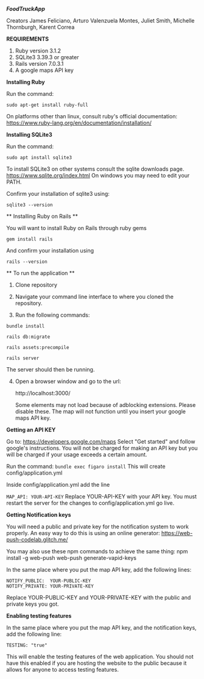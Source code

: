  ***FoodTruckApp***
                                                                    
Creators James Feliciano,  Arturo Valenzuela Montes, Juliet Smith,  Michelle Thornburgh, Karent Correa

**REQUIREMENTS**
  1. Ruby version 3.1.2
  2. SQLite3 3.39.3 or greater
  3. Rails version 7.0.3.1
  4. A google maps API key



**Installing Ruby** 


Run the command:

  ``sudo apt-get install ruby-full``
  
On platforms other than linux, consult ruby's official documentation: https://www.ruby-lang.org/en/documentation/installation/
    

**Installing SQLite3** 

Run the command:

  ``sudo apt install sqlite3``
  
To install SQLite3 on other systems consult the sqlite downloads page. https://www.sqlite.org/index.html
On windows you may need to edit your PATH.

Confirm your installation of sqlite3 using:
  
  ``sqlite3 --version``


** Installing Ruby on Rails **

You will want to install Ruby on Rails through ruby gems

  ``gem install rails``
  
And confirm your installation using

  ``rails --version``


** To run the application ** 

1. Clone repository

2. Navigate your command line interface to where you cloned the repository.

3. Run the following commands:

  ``bundle install``
  
  ``rails db:migrate``
  
  ``rails assets:precompile``
  
  ``rails server``
  
  The server should then be running.
  
4. Open a browser window and go to the url:

    http://localhost:3000/
    
    Some elements may not load because of adblocking extensions. Please disable these.
    The map will not function until you insert your google maps API key.
    

**Getting an API KEY**

Go to:
https://developers.google.com/maps
Select "Get started" and follow google's instructions.
You will not be charged for making an API key but you will be charged if your usage exceeds a certain amount.

Run the command:
  ``bundle exec figaro install``
This will create config/application.yml

Inside config/application.yml add the line

``MAP_API: YOUR-API-KEY``
Replace YOUR-API-KEY with your API key.
You must restart the server for the changes to config/application.yml go live.


**Getting Notification keys**

You will need a public and private key for the notification system to work properly.
An easy way to do this is using an online generator:
https://web-push-codelab.glitch.me/

You may also use these npm commands to achieve the same thing:
npm install -g web-push
web-push generate-vapid-keys

In the same place where you put the map API key, add the following lines:

```
NOTIFY_PUBLIC:  YOUR-PUBLIC-KEY
NOTIFY_PRIVATE: YOUR-PRIVATE-KEY
```

Replace YOUR-PUBLIC-KEY and YOUR-PRIVATE-KEY with the public and private keys you got.


**Enabling testing features**

In the same place where you put the map API key, and the notification keys, add the following line:

```TESTING: "true"```

This will enable the testing features of the web application.
You should not have this enabled if you are hosting the website to the public because it allows for anyone to access testing features.

